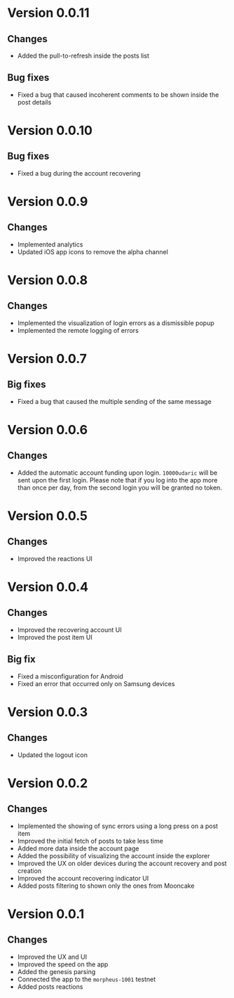 # Version 0.0.11
## Changes 
- Added the pull-to-refresh inside the posts list

## Bug fixes
- Fixed a bug that caused incoherent comments to be shown inside the post details

# Version 0.0.10
## Bug fixes
- Fixed a bug during the account recovering

# Version 0.0.9 
## Changes
- Implemented analytics
- Updated iOS app icons to remove the alpha channel

# Version 0.0.8
## Changes
- Implemented the visualization of login errors as a dismissible popup
- Implemented the remote logging of errors

# Version 0.0.7
## Big fixes
- Fixed a bug that caused the multiple sending of the same message

# Version 0.0.6
## Changes
- Added the automatic account funding upon login. 
  `10000udaric` will be sent upon the first login. Please note that if you log into the app more than once per day, from the second login you will be granted no token.

# Version 0.0.5
## Changes
- Improved the reactions UI

# Version 0.0.4
## Changes 
- Improved the recovering account UI
- Improved the post item UI

## Big fix
- Fixed a misconfiguration for Android
- Fixed an error that occurred only on Samsung devices

# Version 0.0.3
## Changes 
- Updated the logout icon

# Version 0.0.2
## Changes
- Implemented the showing of sync errors using a long press on a post item
- Improved the initial fetch of posts to take less time
- Added more data inside the account page 
- Added the possibility of visualizing the account inside the explorer
- Improved the UX on older devices during the account recovery and post creation 
- Improved the account recovering indicator UI
- Added posts filtering to shown only the ones from Mooncake

# Version 0.0.1
## Changes
- Improved the UX and UI
- Improved the speed on the app
- Added the genesis parsing
- Connected the app to the `morpheus-1001` testnet
- Added posts reactions
